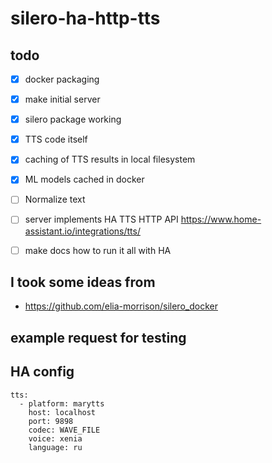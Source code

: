 # silero-ha-http-tts


## todo

- [x] docker packaging
- [x] make initial server
- [x] silero package working
- [x] TTS code itself
- [x] caching of TTS results in local filesystem
- [x] ML models cached in docker
- [ ] Normalize text
- [ ] server implements HA TTS HTTP API https://www.home-assistant.io/integrations/tts/
- [ ] make docs how to run it all with HA



## I took some ideas from

* https://github.com/elia-morrison/silero_docker

## example request for testing


## HA config
```
tts:
  - platform: marytts
    host: localhost
    port: 9898
    codec: WAVE_FILE
    voice: xenia
    language: ru
```
